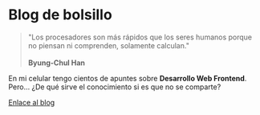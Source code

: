 # Blog de bolsillo

> "Los procesadores son más rápidos que los seres humanos porque no piensan ni comprenden, solamente calculan."\
> \
> **Byung-Chul Han**

En mi celular tengo cientos de apuntes sobre **Desarrollo Web Frontend**. Pero… ¿De qué sirve el conocimiento si es que no se comparte?

[Enlace al blog](https://miguel1man.github.io/blog-de-bolsillo/)
